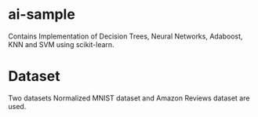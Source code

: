 # ai-sample
Contains Implementation of Decision Trees, Neural Networks, Adaboost, KNN and SVM using scikit-learn. 

# Dataset
Two datasets Normalized MNIST dataset and Amazon Reviews dataset are used.
